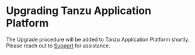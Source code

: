 # Upgrading Tanzu Application Platform

The Upgrade procedure will be added to Tanzu Application Platform shortly.
Please reach out to [Support](https://tanzu.vmware.com/support) for assistance.
